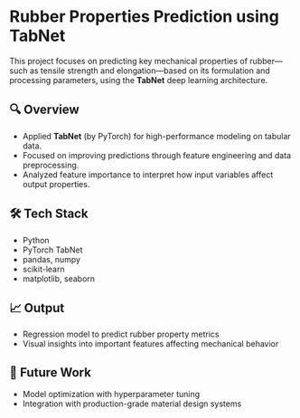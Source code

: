 # Rubber Properties Prediction using TabNet

This project focuses on predicting key mechanical properties of rubber—such as tensile strength and elongation—based on its formulation and processing parameters, using the **TabNet** deep learning architecture.

## 🔍 Overview
- Applied **TabNet** (by PyTorch) for high-performance modeling on tabular data.
- Focused on improving predictions through feature engineering and data preprocessing.
- Analyzed feature importance to interpret how input variables affect output properties.

## 🛠️ Tech Stack
- Python
- PyTorch TabNet
- pandas, numpy
- scikit-learn
- matplotlib, seaborn

## 📈 Output
- Regression model to predict rubber property metrics
- Visual insights into important features affecting mechanical behavior

## 🚀 Future Work
- Model optimization with hyperparameter tuning
- Integration with production-grade material design systems
